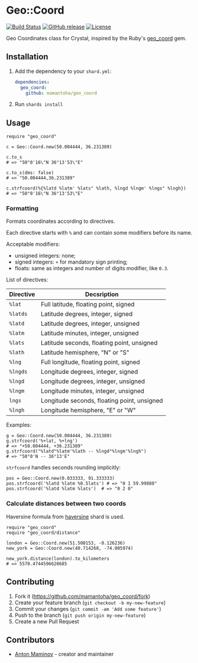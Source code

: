 # Geo::Coord

[![Build Status](https://travis-ci.org/mamantoha/geo_coord.svg?branch=master)](https://travis-ci.org/mamantoha/geo_coord)
[![GitHub release](https://img.shields.io/github/release/mamantoha/geo_coord.svg)](https://github.com/mamantoha/geo_coord/releases)
[![License](https://img.shields.io/github/license/mamantoha/geo_coord.svg)](https://github.com/mamantoha/geo_coord/blob/master/LICENSE)

Geo Coordinates class for Crystal, inspired by the Ruby's [geo_coord](https://github.com/zverok/geo_coord) gem.

## Installation

1. Add the dependency to your `shard.yml`:

   ```yaml
   dependencies:
     geo_coord:
       github: mamantoha/geo_coord
   ```

2. Run `shards install`

## Usage

```crystal
require "geo_coord"

c = Geo::Coord.new(50.004444, 36.231389)

c.to_s
# => "50°0'16\"N 36°13'53\"E"

c.to_s(dms: false)
# => "50.004444,36.231389"

c.strfcoord(%{%latd %latm' %lats" %lath, %lngd %lngm' %lngs" %lngh})
# => "50°0'16\"N 36°13'53\"E"
```

### Formatting

Formats coordinates according to directives.

Each directive starts with `%` and can contain some modifiers before its name.

Acceptable modifiers:

- unsigned integers: none;
- signed integers: `+` for mandatory sign printing;
- floats: same as integers and number of digits modifier, like `0.3`.

List of directives:

| Directive | Decsription
| --------- | ------------------------------------------- |
| `%lat`    | Full latitude, floating point, signed       |
| `%latds`  | Latitude degrees, integer, signed           |
| `%latd`   | Latitude degrees, integer, unsigned         |
| `%latm`   | Latitude minutes, integer, unsigned         |
| `%lats`   | Latitude seconds, floating point, unsigned  |
| `%lath`   | Latitude hemisphere, "N" or "S"             |
| `%lng`    | Full longitude, floating point, signed      |
| `%lngds`  | Longitude degrees, integer, signed          |
| `%lngd`   | Longitude degrees, integer, unsigned        |
| `%lngm`   | Longitude minutes, integer, unsigned        |
| `lngs`    | Longitude seconds, floating point, unsigned |
| `%lngh`   | Longitude hemisphere, "E" or "W"            |

Examples:

```crystal
g = Geo::Coord.new(50.004444, 36.231389)
g.strfcoord('%+lat, %+lng')
# => "+50.004444, +36.231389"
g.strfcoord("%latd°%latm'%lath -- %lngd°%lngm'%lngh")
# => "50°0'N -- 36°13'E"
```

`strfcoord` handles seconds rounding implicitly:

```crystal
pos = Geo::Coord.new(0.033333, 91.333333)
pos.strfcoord('%latd %latm %0.5lats') # => "0 1 59.99880"
pos.strfcoord('%latd %latm %lats')  # => "0 2 0"
```

### Calculate distances between two coords

Haversine formula from [haversine](https://github.com/mamantoha/haversine) shard is used.

```crystal
require "geo_coord"
require "geo_coord/distance"

london = Geo::Coord.new(51.500153, -0.126236)
new_york = Geo::Coord.new(40.714268, -74.005974)

new_york.distance(london).to_kilometers
# => 5570.4744596620685
```

## Contributing

1. Fork it (<https://github.com/mamantoha/geo_coord/fork>)
2. Create your feature branch (`git checkout -b my-new-feature`)
3. Commit your changes (`git commit -am 'Add some feature'`)
4. Push to the branch (`git push origin my-new-feature`)
5. Create a new Pull Request

## Contributors

- [Anton Maminov](https://github.com/mamantoha) - creator and maintainer

